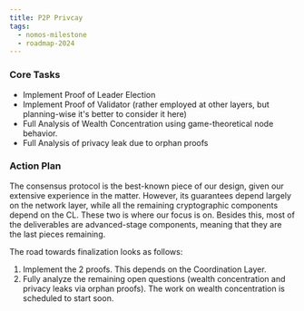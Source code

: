 ```yaml
---
title: P2P Privcay
tags:
  - nomos-milestone
  - roadmap-2024
---
```

### Core Tasks

- Implement Proof of Leader Election
- Implement Proof of Validator (rather employed at other layers, but planning-wise it's better to consider it here)
- Full Analysis of Wealth Concentration using game-theoretical node behavior.
- Full Analysis of privacy leak due to orphan proofs

### Action Plan

The consensus protocol is the best-known piece of our design, given our extensive experience in the matter. However, its guarantees depend largely on the network layer, while all the remaining cryptographic components depend on the CL. These two is where our focus is on. Besides this, most of the deliverables are advanced-stage components, meaning that they are the last pieces remaining.

The road towards finalization looks as follows:

1. Implement the 2 proofs. This depends on the Coordination Layer.
2. Fully analyze the remaining open questions (wealth concentration and privacy leaks via orphan proofs). The work on wealth concentration is scheduled to start soon.
